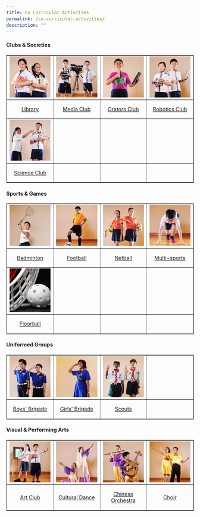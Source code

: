 ```yaml
---
title: Co Curricular Activities
permalink: /co-curricular-activities/
description: ""
---
```

<h4><strong>Clubs &amp; Societies</strong></h4>
<table style="border-collapse: collapse; width: 100%;" border="1">
<tbody>
<tr>
<td style="width: 25%;"><a href="/co-curricular-activities/library" target=""><img style="width: 100%;" src="/images/cca1.jpeg" /></a></td>
<td style="width: 25%;"><a href="/co-curricular-activities/media-club" target=""><img style="width: 100%;" src="/images/cca2.jpeg" /></a></td>
<td style="width: 25%;"><a href="/co-curricular-activities/orators-club" target=""><img style="width: 100%;" src="/images/cca3.jpeg" /></a>
<td style="width: 25%;"><a href="/co-curricular-activities/robotics-club" target=""><img style="width: 100%;" src="/images/cca4.jpeg" /></a>
<tr>
<td style="width: 25%;"><p style="text-align: center;"><a href="/co-curricular-activities/library" target="">Library</a></p></td>
<td style="width: 25%;"><p style="text-align: center;"><a href="/co-curricular-activities/media-club" target="">Media Club</a></p></td>
<td style="width: 25%;"><p style="text-align: center;"><a href="/co-curricular-activities/orators-club" target="">Orators Club</a></p></td>
<td style="width: 25%;"><p style="text-align: center;"><a href="/co-curricular-activities/robotics-club" target="">Robotics Club</a></p></td>
	</tr>
<tr>
<td style="width: 25%;"><a href="/co-curricular-activities/science-club" target=""><img style="width: 100%;" src="/images/cca5.jpeg" /></a></td>
<td style="width: 25%;">&nbsp;</td>
<td style="width: 25%;">&nbsp;</td>
<td style="width: 25%;">&nbsp;</td>
</tr>
<tr>
<td style="width: 25%;"><p style="text-align: center;"><a href="/co-curricular-activities/science-club" target="">Science Club</a></p></td>
<td style="width: 25%;">&nbsp;</td>
<td style="width: 25%;">&nbsp;</td>
<td style="width: 25%;">&nbsp;</td>
</tr>
	</tbody>
	</table>
<h4><strong>Sports & Games</strong></h4>
<table style="border-collapse: collapse; width: 100%;" border="1">
<tbody>
<tr>
<td style="width: 25%;"><a href="/co-curricular-activities/badminton" target=""><img style="width: 100%;" src="/images/cca6.jpeg" /></a></td>
<td style="width: 25%;"><a href="/co-curricular-activities/football" target=""><img style="width: 100%;" src="/images/cca7.jpeg" /></a></td>
<td style="width: 25%;"><a href="/co-curricular-activities/netball" target=""><img style="width: 100%;" src="/images/cca8.jpeg" /></a></td>
<td style="width: 25%;"><a href="/co-curricular-activities/multi-sports" target=""><img style="width: 100%;" src="/images/cca9.jpeg" /></a></td>
</tr>
<tr>
<td style="width: 25%;"><p style="text-align: center;"><a href="/co-curricular-activities/badminton" target="">Badminton</a></p></td>
<td style="width: 25%;"><p style="text-align: center;"><a href="/co-curricular-activities/football" target="">Football</a></p></td>
<td style="width: 25%;"><p style="text-align: center;"><a href="/co-curricular-activities/netball" target="">Netball</a></p></td>
<td style="width: 25%;"><p style="text-align: center;"><a href="/co-curricular-activities/multi-sports" target="">Multi-sports</a></p></td>
</tr>
<tr>
<td style="width: 25%;"><a href="/co-curricular-activities/floorball" target=""><img style="width: 100%;" src="/images/cca20.jpg" /></a></td>
<td style="width: 25%;">&nbsp;</td>
<td style="width: 25%;">&nbsp;</td>
<td style="width: 25%;">&nbsp;</td>
</tr>
<tr>
<td style="width: 25%;"><p style="text-align: center;"><a href="/co-curricular-activities/badminton" target="">Floorball</a></p></td>
<td style="width: 25%;">&nbsp;</td>
<td style="width: 25%;">&nbsp;</td>
<td style="width: 25%;">&nbsp;</td>
</tr>
</tbody>
</table>
<h4><strong>Uniformed Groups</strong></h4>
<table style="border-collapse: collapse; width: 100%;" border="1">
<tbody>
<tr>
<td style="width: 25%;"><a href="/co-curricular-activities/boys-brigade-n-girls-brigade" target=""><img style="width: 100%;" src="/images/cca10.jpeg" /></a></td>
<td style="width: 25%;"><a href="/co-curricular-activities/boys-brigade-n-girls-brigade" target=""><img style="width: 100%;" src="/images/cca11.jpeg" /></a></td>
<td style="width: 25%;"><a href="/co-curricular-activities/scouts" target=""><img style="width: 100%;" src="/images/cca12.jpeg" /></a></td>
<td style="width: 25%;">&nbsp;</td>
</tr>
<tr>
<td style="width: 25%;"><p style="text-align: center;"><a href="/co-curricular-activities/boys-brigade-n-girls-brigade" target="">Boys' Brigade</a></p></td>
<td style="width: 25%;"><p style="text-align: center;"><a href="/co-curricular-activities/boys-brigade-n-girls-brigade" target="">Girls' Brigade</a></p></td>
<td style="width: 25%;"><p style="text-align: center;"><a href="/co-curricular-activities/scouts" target="">Scouts</a></p></td>
<td style="width: 25%;">&nbsp;</td>
</tr>
</tbody>
</table>
<h4><strong>Visual & Performing Arts</strong></h4>
<table style="border-collapse: collapse; width: 100%;" border="1">
<tbody>
<tr>
<td style="width: 25%;"><a href="/co-curricular-activities/art-club" target=""><img style="width: 100%;" src="/images/cca13.jpeg" /></a></td>
<td style="width: 25%;"><a href="/co-curricular-activities/cultural-dance" target=""><img style="width: 100%;" src="/images/cca18.jpeg" /></a></td>
<td style="width: 25%;"><a href="/co-curricular-activities/chinese-orchestra" target=""><img style="width: 100%;" src="/images/cca15.jpeg" /></a></td>
<td style="width: 25%;"><a href="/co-curricular-activities/choir" target=""><img style="width: 100%;" src="/images/cca16.jpeg" /></a></td>
</tr>
	<tr>
<td style="width: 25%;"><p style="text-align: center;"><a href="/co-curricular-activities/art-club" target="">Art Club</a></p></td>
<td style="width: 25%;"><p style="text-align: center;"><a href="/co-curricular-activities/cultural-dance" target="">Cultural Dance</a></p></td>
<td style="width: 25%;"><p style="text-align: center;"><a href="/co-curricular-activities/chinese-orchestra" target="">Chinese Orchestra</a></p></td>
<td style="width: 25%;"><p style="text-align: center;"><a href="/co-curricular-activities/choir" target="">Choir</a></p></td>
</tr>
</tbody>
</table>
